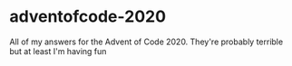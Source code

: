 # adventofcode-2020

All of my answers for the Advent of Code 2020.
They're probably terrible  but at least I'm having fun
